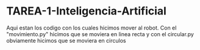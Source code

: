 # TAREA-1-Inteligencia-Artificial
Aqui estan los codigo con los cuales hicimos mover al robot.        Con el "movimiento.py" hicimos que se moviera en linea recta y con el circular.py obviamente hicimos que se moviera en circulos
